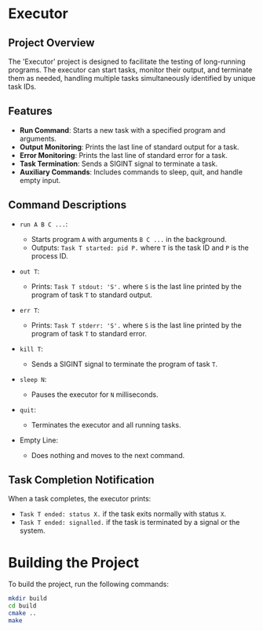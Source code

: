 # Executor

## Project Overview

The 'Executor' project is designed to facilitate the testing of long-running programs. The executor can start tasks, monitor their output, and terminate them as needed, handling multiple tasks simultaneously identified by unique task IDs.

## Features

- **Run Command**: Starts a new task with a specified program and arguments.
- **Output Monitoring**: Prints the last line of standard output for a task.
- **Error Monitoring**: Prints the last line of standard error for a task.
- **Task Termination**: Sends a SIGINT signal to terminate a task.
- **Auxiliary Commands**: Includes commands to sleep, quit, and handle empty input.

## Command Descriptions

- `run A B C ...`:
  - Starts program `A` with arguments `B C ...` in the background.
  - Outputs: `Task T started: pid P.` where `T` is the task ID and `P` is the process ID.

- `out T`:
  - Prints: `Task T stdout: 'S'.` where `S` is the last line printed by the program of task `T` to standard output.

- `err T`:
  - Prints: `Task T stderr: 'S'.` where `S` is the last line printed by the program of task `T` to standard error.

- `kill T`:
  - Sends a SIGINT signal to terminate the program of task `T`.

- `sleep N`:
  - Pauses the executor for `N` milliseconds.

- `quit`:
  - Terminates the executor and all running tasks.

- Empty Line:
  - Does nothing and moves to the next command.

## Task Completion Notification

When a task completes, the executor prints:
- `Task T ended: status X.` if the task exits normally with status `X`.
- `Task T ended: signalled.` if the task is terminated by a signal or the system.

# Building the Project

To build the project, run the following commands:

```bash
mkdir build
cd build
cmake ..
make